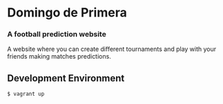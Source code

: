 # Domingo de Primera
### A football prediction website

A website where you can create different tournaments and play with your friends making matches predictions.

## Development Environment

```
$ vagrant up
```
